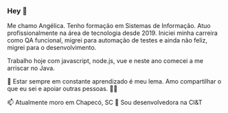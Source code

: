 ### Hey 👋

Me chamo Angélica. Tenho formação em Sistemas de Informação. 
Atuo profissionalmente na área de tecnologia desde 2019. Iniciei minha carreira como QA funcional, migrei para automação de testes e ainda não feliz, migrei para o desenvolvimento. 

Trabalho hoje com javascript, node.js, vue e neste ano comecei a me arriscar no Java.

🌱 Estar sempre em constante aprendizado é meu lema. Amo compartilhar o que eu sei e apoiar outras pessoas. 🧐✨

📫 Atualmente moro em Chapecó, SC
🔭 Sou desenvolvedora na CI&T


<!--
**aangelicap/aangelicap** is a ✨ _special_ ✨ repository because its `README.md` (this file) appears on your GitHub profile.

Here are some ideas to get you started:

- 🔭 I’m currently working on ...
- 🌱 I’m currently learning ...
- 👯 I’m looking to collaborate on ...
- 🤔 I’m looking for help with ...
- 💬 Ask me about ...
- 📫 How to reach me: ...
- 😄 Pronouns: ...
- ⚡ Fun fact: ...
-->
